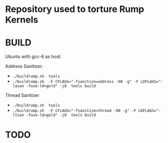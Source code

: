 Repository used to torture Rump Kernels
=======================================

BUILD
=====

Ubuntu with gcc-6 as host:

Address Sanitizer:

 - `./buildrump.sh  tools`
 - `./buildrump.sh  -F CFLAGS="-fsanitize=address -O0 -g" -F LDFLAGS="-lasan -fuse-ld=gold" -j8  tools build`

Thread Sanitizer

 - `./buildrump.sh  tools`
 - `./buildrump.sh  -F CFLAGS="-fsanitize=thread -O0 -g" -F LDFLAGS="-ltsan -fuse-ld=gold" -j8  tools build`
 
TODO
====
